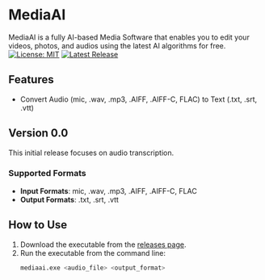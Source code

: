 # MediaAI

MediaAI is a fully AI-based Media Software that enables you to edit your videos, photos, and audios using the latest AI algorithms for free.
[![License: MIT](https://img.shields.io/badge/License-MIT-yellow.svg)](https://opensource.org/licenses/MIT)
[![Latest Release](https://img.shields.io/badge/release-v0.0-blue)](https://github.com/saad-naseer/MediaAI/releases/latest)


## Features

- Convert Audio (mic, .wav, .mp3, .AIFF, .AIFF-C, FLAC) to Text (.txt, .srt, .vtt)

## Version 0.0

This initial release focuses on audio transcription.

### Supported Formats

- **Input Formats**: mic, .wav, .mp3, .AIFF, .AIFF-C, FLAC
- **Output Formats**: .txt, .srt, .vtt

## How to Use

1. Download the executable from the [releases page](https://github.com/yourusername/yourrepository/releases/latest).
2. Run the executable from the command line:
   ```sh
   mediaai.exe <audio_file> <output_format>
